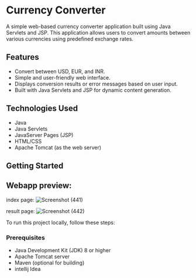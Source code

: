 # Currency Converter

A simple web-based currency converter application built using Java Servlets and JSP. This application allows users to convert amounts between various currencies using predefined exchange rates.

## Features

- Convert between USD, EUR, and INR.
- Simple and user-friendly web interface.
- Displays conversion results or error messages based on user input.
- Built with Java Servlets and JSP for dynamic content generation.

## Technologies Used

- Java
- Java Servlets
- JavaServer Pages (JSP)
- HTML/CSS
- Apache Tomcat (as the web server)

## Getting Started

## Webapp preview: 

index page: 
![Screenshot (441)](https://github.com/user-attachments/assets/f80f1462-3a54-4d74-9dd6-7b1e2a646795)

result page:
![Screenshot (442)](https://github.com/user-attachments/assets/7caec78f-9489-478d-9327-06763fea050d)



To run this project locally, follow these steps:

### Prerequisites

- Java Development Kit (JDK) 8 or higher
- Apache Tomcat server
- Maven (optional for building)
- intellij Idea

